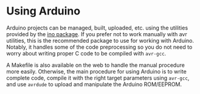 Using Arduino
=============
Arduino projects can be managed, built, uploaded, etc. using the utilities provided by the [ino package](http://inotool.org/).
If you prefer not to work manually with avr utilities, this is the recommended package to use for working with Arduino.
Notably, it handles some of the code preprocessing so you do not need to worry about writing proper C code to be compiled with `avr-gcc`.

A Makefile is also available on the web to handle the manual procedure more easily.
Otherwise, the main procedure for using Arduino is to write complete code, compile it with the right target parameters using `avr-gcc`, and use `avrdude` to upload and manipulate the Arduino ROM/EEPROM.
